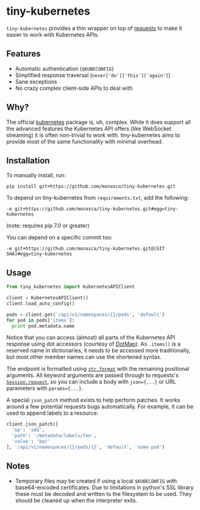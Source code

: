 tiny-kubernetes
===============

`tiny-kubernetes` provides a thin wrapper on top of [requests][0] to make it
easier to work with Kubernetes APIs.

Features
--------

 * Automatic authentication (`$KUBECONFIG`)
 * Simplified response traversal (`never['do']['this']['again']`)
 * Sane exceptions
 * No crazy complex client-side APIs to deal with

Why?
----

The official [kubernetes][1] package is, uh, complex. While it does support all
the advanced features the Kubernetes API offers (like WebSocket streaming) it is
often non-trivial to work with. tiny-kubernetes aims to provide most of the same
functionality with minimal overhead.

Installation
------------

To manually install, run:
```
pip install git+https://github.com/monasca/tiny-kubernetes.git
```

To depend on tiny-kubernetes from `requirements.txt`, add the following:

```
-e git+https://github.com/monasca/tiny-kubernetes.git#egg=tiny-kubernetes
```

(note: requires pip 7.0 or greater)

You can depend on a specific commit too:

```
-e git+https://github.com/monasca/tiny-kubernetes.git@[GIT SHA]#egg=tiny-kubernetes
```

Usage
-----

```python
from tiny_kubernetes import KubernetesAPIClient

client = KubernetesAPIClient()
client.load_auto_config()

pods = client.get('/api/v1/namespaces/{}/pods', 'default')
for pod in pods['items']:
  print pod.metadata.name
```

Notice that you can access (almost) all parts of the Kubernetes API response
using dot accessors (courtesy of [DotMap][2]). As `.items()` is a reserved name
in dictionaries, it needs to be accessed more traditionally, but most other
member names can use the shortened syntax.

The endpoint is formatted using [`str.format`][3] with the remaining positional
arguments. All keyword arguments are passed through to requests's
[`Session.request`][4], so you can include a body with `json={...}` or URL
parameters with `params={...}`.

A special `json_patch` method exists to help perform patches. It works around
a few potential requests bugs automatically. For example, it can be used to
append labels to a resource:

```python
client.json_patch([
  'op': 'add',
  'path': '/metadata/labels/foo',
  'value': 'bar'
], '/api/v1/namespaces/{}/pods/{}', 'default', 'some-pod')
```

Notes
-----

 * Temporary files may be created if using a local `$KUBECONFIG` with
   base64-encoded certificates. Due to limitations in python's SSL library these
   must be decoded and written to the filesystem to be used. They should be
   cleaned up when the interpreter exits.


[0]: http://docs.python-requests.org/en/master/
[1]: https://github.com/kubernetes-incubator/client-python
[2]: https://github.com/drgrib/dotmap
[3]: https://docs.python.org/2/library/stdtypes.html#str.format
[4]: http://docs.python-requests.org/en/master/api/#requests.Session.request
